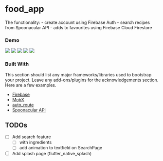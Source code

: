 # food_app

The functionality:
    - create account using Firebase Auth
    - search recipes from Spoonacular API
    - adds to favourites using Firebase Cloud Firestore
    
### Demo
![](https://github.com/yeslyamr/food-app/blob/main/assets/img/video_2022-09-03_11-51-53.gif)
![](https://github.com/yeslyamr/food-app/blob/main/assets/img/video_2022-09-03_11-51-48.gif)
![](https://github.com/yeslyamr/food-app/blob/main/assets/img/video_2022-09-03_11-52-01.gif)
![](https://github.com/yeslyamr/food-app/blob/main/assets/img/video_2022-09-03_12-03-09.gif)
![](https://github.com/yeslyamr/food-app/blob/main/assets/img/video_2022-09-03_11-51-36.gif)

### Built With

This section should list any major frameworks/libraries used to bootstrap your project. Leave any add-ons/plugins for the acknowledgements section. Here are a few examples.

* [Firebase](https://pub.dev/packages/firebase_core)
* [MobX](https://mobx.netlify.app/)
* [auto_route](https://pub.dev/packages/auto_route)
* [Spoonacular API](https://spoonacular.com/food-api)


<!-- ROADMAP -->
## TODOs


- [ ] Add search feature
    - [ ] with ingredients
    - [ ] add animation to textfield on SearchPage
- [ ] Add splash page (flutter_native_splash)
